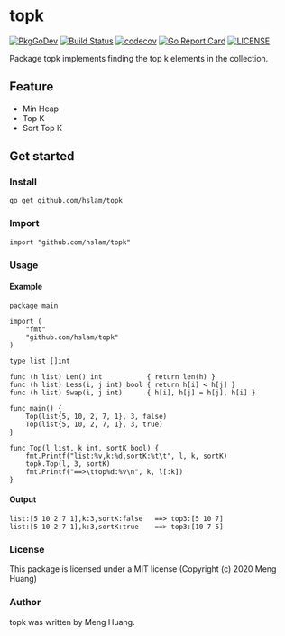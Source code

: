 # topk
[![PkgGoDev](https://pkg.go.dev/badge/github.com/hslam/topk)](https://pkg.go.dev/github.com/hslam/topk)
[![Build Status](https://travis-ci.org/hslam/topk.svg?branch=master)](https://travis-ci.org/hslam/topk)
[![codecov](https://codecov.io/gh/hslam/topk/branch/master/graph/badge.svg)](https://codecov.io/gh/hslam/topk)
[![Go Report Card](https://goreportcard.com/badge/github.com/hslam/topk)](https://goreportcard.com/report/github.com/hslam/topk)
[![LICENSE](https://img.shields.io/github/license/hslam/topk.svg?style=flat-square)](https://github.com/hslam/topk/blob/master/LICENSE)

Package topk implements finding the top k elements in the collection.

## Feature
* Min Heap
* Top K
* Sort Top K

## Get started

### Install
```
go get github.com/hslam/topk
```
### Import
```
import "github.com/hslam/topk"
```
### Usage
#### Example
```
package main

import (
	"fmt"
	"github.com/hslam/topk"
)

type list []int

func (h list) Len() int           { return len(h) }
func (h list) Less(i, j int) bool { return h[i] < h[j] }
func (h list) Swap(i, j int)      { h[i], h[j] = h[j], h[i] }

func main() {
	Top(list{5, 10, 2, 7, 1}, 3, false)
	Top(list{5, 10, 2, 7, 1}, 3, true)
}

func Top(l list, k int, sortK bool) {
	fmt.Printf("list:%v,k:%d,sortK:%t\t", l, k, sortK)
	topk.Top(l, 3, sortK)
	fmt.Printf("==>\ttop%d:%v\n", k, l[:k])
}
```

#### Output
```
list:[5 10 2 7 1],k:3,sortK:false	==>	top3:[5 10 7]
list:[5 10 2 7 1],k:3,sortK:true	==>	top3:[10 7 5]
```

### License
This package is licensed under a MIT license (Copyright (c) 2020 Meng Huang)


### Author
topk was written by Meng Huang.


